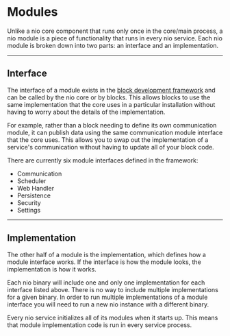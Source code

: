 # Modules

Unlike a nio core component that runs only once in the core/main process, a nio module is a piece of functionality that runs in every nio service. Each nio module is broken down into two parts: an interface and an implementation.

---

## Interface
The interface of a module exists in the [block development framework](/blocks/block-development/framework.md) and can be called by the nio core or by blocks. This allows blocks to use the same implementation that the core uses in a particular installation without having to worry about the details of the implementation.

For example, rather than a block needing to define its own communication module, it can publish data using the same communication module interface that the core uses. This allows you to swap out the implementation of a service's communication without having to update all of your block code.

There are currently six module interfaces defined in the framework:
* Communication
* Scheduler
* Web Handler
* Persistence
* Security
* Settings

---

## Implementation

The other half of a module is the implementation, which defines how a module interface works. If the interface is how the module looks, the implementation is how it works.

Each nio binary will include one and only one implementation for each interface listed above. There is no way to include multiple implementations for a given binary. In order to run multiple implementations of a module interface you will need to run a new nio instance with a different binary.

Every nio service initializes all of its modules when it starts up. This means that module implementation code is run in every service process.
